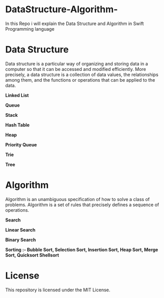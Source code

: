 # DataStructure-Algorithm-
In this Repo i will explain the Data Structure and Algorithm in Swift Programming language

# Data Structure

Data structure is a particular way of organizing and storing data in a computer so that it can be accessed and modified efficiently. More precisely, a data structure is a collection of data values, the relationships among them, and the functions or operations that can be applied to the data.

**Linked List**

**Queue**

**Stack**

**Hash Table**

**Heap**

**Priority Queue**

**Trie**

**Tree**

# Algorithm

Algorithm is an unambiguous specification of how to solve a class of problems. Algorithm is a set of rules that precisely defines a sequence of operations.

**Search**

**Linear Search**

**Binary Search**



**Sorting :-
Bubble Sort,
Selection Sort,
Insertion Sort,
Heap Sort,
Merge Sort,
Quicksort 
Shellsort**

# License

This repository is licensed under the MIT License.
